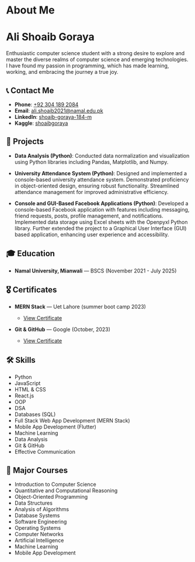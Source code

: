 # About Me
# Ali Shoaib Goraya

Enthusiastic computer science student with a strong desire to explore and master the diverse realms of computer science and emerging technologies. I have found my passion in programming, which has made learning, working, and embracing the journey a true joy.

## 📞 Contact Me

- **Phone**: [+92 304 189 2084](tel:+923041892084)
- **Email**: [ali.shoaib2021@namal.edu.pk](mailto:ali.shoaib2021@namal.edu.pk)
- **LinkedIn**: [shoaib-goraya-184-m](https://www.linkedin.com/in/shoaib-goraya-184-m)
- **Kaggle**: [shoaibgoraya](https://www.kaggle.com/shoaibgoraya)

## 💼 Projects

- **Data Analysis (Python)**: Conducted data normalization and visualization using Python libraries including Pandas, Matplotlib, and Numpy.

- **University Attendance System (Python)**: Designed and implemented a console-based university attendance system. Demonstrated proficiency in object-oriented design, ensuring robust functionality. Streamlined attendance management for improved administrative efficiency.

- **Console and GUI-Based Facebook Applications (Python)**: Developed a console-based Facebook application with features including messaging, friend requests, posts, profile management, and notifications. Implemented data storage using Excel sheets with the Openpyxl Python library. Further extended the project to a Graphical User Interface (GUI) based application, enhancing user experience and accessibility.

## 🎓 Education

- **Namal University, Mianwali** — BSCS (November 2021 - July 2025)

## 🎖️ Certificates

- **MERN Stack** — Uet Lahore (summer boot camp 2023)
  - [View Certificate](#) <!-- You can add a link to the certificate if it's available online -->

- **Git & GitHub** — Google (October, 2023)
  - [View Certificate](#) <!-- You can add a link to the certificate if it's available online -->

## 🛠️ Skills

- Python
- JavaScript
- HTML & CSS
- React.js
- OOP
- DSA
- Databases (SQL)
- Full Stack Web App Development (MERN Stack)
- Mobile App Development (Flutter)
- Machine Learning
- Data Analysis
- Git & GitHub
- Effective Communication

## 🧠 Major Courses

- Introduction to Computer Science
- Quantitative and Computational Reasoning
- Object-Oriented Programming
- Data Structures
- Analysis of Algorithms
- Database Systems
- Software Engineering
- Operating Systems
- Computer Networks
- Artificial Intelligence
- Machine Learning
- Mobile App Development
